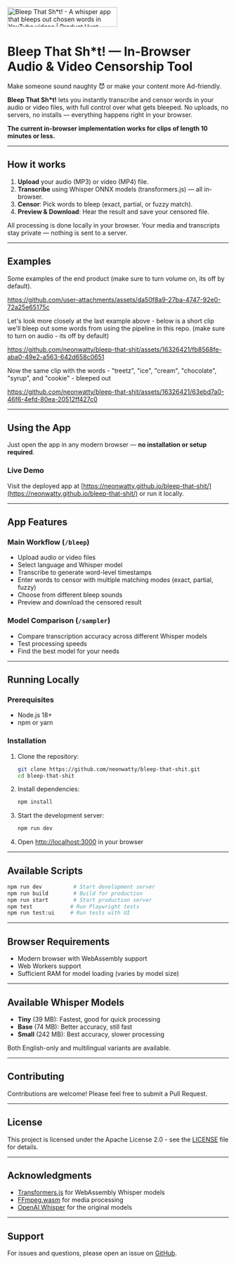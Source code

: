 <a href="https://www.producthunt.com/posts/bleep-that-sh-t?embed=true&utm_source=badge-featured&utm_medium=badge&utm_souce=badge-bleep&#0045;that&#0045;sh&#0042;t" target="_parent"><img src="https://api.producthunt.com/widgets/embed-image/v1/featured.svg?post_id=470378&theme=light" alt="Bleep&#0032;That&#0032;Sh&#0042;t&#0033; - A&#0032;whisper&#0032;app&#0032;that&#0032;bleeps&#0032;out&#0032;chosen&#0032;words&#0032;in&#0032;YouTube&#0032;videos | Product Hunt" style="width: 250px; height: 45px;" /></a>

# Bleep That Sh\*t! — In-Browser Audio & Video Censorship Tool

Make someone sound naughty 😈 or make your content more Ad-friendly.

**Bleep That Sh\*t!** lets you instantly transcribe and censor words in your audio or video files, with full control over what gets bleeped. No uploads, no servers, no installs — everything happens right in your browser.

**The current in-browser implementation works for clips of length 10 minutes or less.**

---

## How it works

1. **Upload** your audio (MP3) or video (MP4) file.
2. **Transcribe** using Whisper ONNX models (transformers.js) — all in-browser.
3. **Censor**: Pick words to bleep (exact, partial, or fuzzy match).
4. **Preview & Download**: Hear the result and save your censored file.

All processing is done locally in your browser.  Your media and transcripts stay private — nothing is sent to a server.

---

## Examples

Some examples of the end product (make sure to turn volume on, its off by default).

https://github.com/user-attachments/assets/da50f8a9-27ba-4747-92e0-72a25e65175c

Let's look more closely at the last example above - below is a short clip we'll bleep out some words from using the pipeline in this repo. (make sure to turn on audio - its off by default)

https://github.com/neonwatty/bleep-that-shit/assets/16326421/fb8568fe-aba0-49e2-a563-642d658c0651

Now the same clip with the words - "treetz", "ice", "cream", "chocolate", "syrup", and "cookie" - bleeped out

https://github.com/neonwatty/bleep-that-shit/assets/16326421/63ebd7a0-46f6-4efd-80ea-20512ff427c0

---

## Using the App

Just open the app in any modern browser — **no installation or setup required**.

### Live Demo
Visit the deployed app at [https://neonwatty.github.io/bleep-that-shit/](https://neonwatty.github.io/bleep-that-shit/) or run it locally.

---

## App Features

### Main Workflow (`/bleep`)
- Upload audio or video files
- Select language and Whisper model
- Transcribe to generate word-level timestamps
- Enter words to censor with multiple matching modes (exact, partial, fuzzy)
- Choose from different bleep sounds
- Preview and download the censored result

### Model Comparison (`/sampler`)
- Compare transcription accuracy across different Whisper models
- Test processing speeds
- Find the best model for your needs

---

## Running Locally

### Prerequisites
- Node.js 18+ 
- npm or yarn

### Installation

1. Clone the repository:
   ```bash
   git clone https://github.com/neonwatty/bleep-that-shit.git
   cd bleep-that-shit
   ```

2. Install dependencies:
   ```bash
   npm install
   ```

3. Start the development server:
   ```bash
   npm run dev
   ```

4. Open [http://localhost:3000](http://localhost:3000) in your browser

---

## Available Scripts

```bash
npm run dev          # Start development server
npm run build        # Build for production
npm run start        # Start production server
npm test            # Run Playwright tests
npm run test:ui     # Run tests with UI
```
---

## Browser Requirements

- Modern browser with WebAssembly support
- Web Workers support
- Sufficient RAM for model loading (varies by model size)

---

## Available Whisper Models

- **Tiny** (39 MB): Fastest, good for quick processing
- **Base** (74 MB): Better accuracy, still fast
- **Small** (242 MB): Best accuracy, slower processing

Both English-only and multilingual variants are available.

---

## Contributing

Contributions are welcome! Please feel free to submit a Pull Request.

---

## License

This project is licensed under the Apache License 2.0 - see the [LICENSE](LICENSE) file for details.

---

## Acknowledgments

- [Transformers.js](https://github.com/xenova/transformers.js) for WebAssembly Whisper models
- [FFmpeg.wasm](https://github.com/ffmpegwasm/ffmpeg.wasm) for media processing
- [OpenAI Whisper](https://github.com/openai/whisper) for the original models

---

## Support

For issues and questions, please open an issue on [GitHub](https://github.com/neonwatty/bleep-that-shit/issues).
